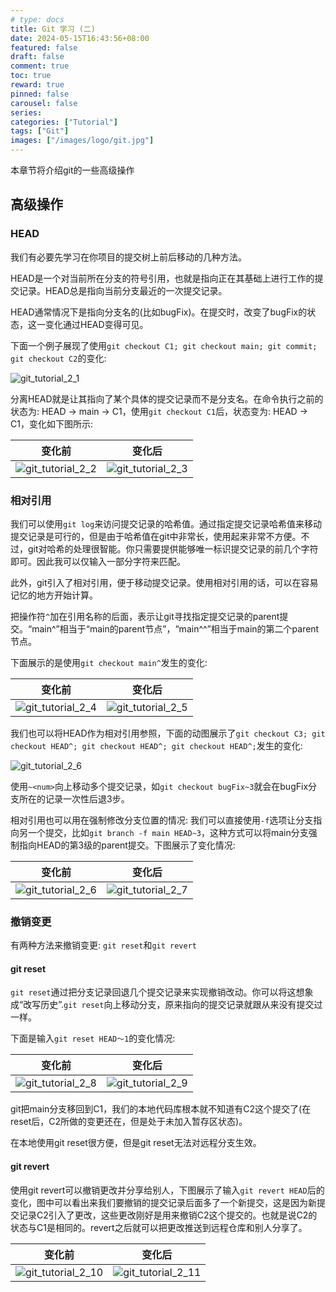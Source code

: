 ```yaml
---
# type: docs 
title: Git 学习 (二)
date: 2024-05-15T16:43:56+08:00
featured: false
draft: false
comment: true
toc: true
reward: true
pinned: false
carousel: false
series:
categories: ["Tutorial"]
tags: ["Git"]
images: ["/images/logo/git.jpg"]
---
```


本章节将介绍git的一些高级操作

<!--more-->

## 高级操作

### HEAD

我们有必要先学习在你项目的提交树上前后移动的几种方法。

HEAD是一个对当前所在分支的符号引用，也就是指向正在其基础上进行工作的提交记录。HEAD总是指向当前分支最近的一次提交记录。

HEAD通常情况下是指向分支名的(比如bugFix)。在提交时，改变了bugFix的状态，这一变化通过HEAD变得可见。

下面一个例子展现了使用`git checkout C1; git checkout main; git commit; git checkout C2`的变化:

![git_tutorial_2_1](Git/git_tutorial_2_1.gif#center)

分离HEAD就是让其指向了某个具体的提交记录而不是分支名。在命令执行之前的状态为: HEAD -> main -> C1，使用`git checkout C1`后，状态变为: HEAD -> C1，变化如下图所示:

|                            变化前                            |                            变化后                            |
| :----------------------------------------------------------: | :----------------------------------------------------------: |
| ![git_tutorial_2_2](Git/git_tutorial_2_2.png?fill=300x360,Left) | ![git_tutorial_2_3](Git/git_tutorial_2_3.png?fill=300x360,Right) |

### 相对引用

我们可以使用`git log`来访问提交记录的哈希值。通过指定提交记录哈希值来移动提交记录是可行的，但是由于哈希值在git中非常长，使用起来非常不方便。不过，git对哈希的处理很智能。你只需要提供能够唯一标识提交记录的前几个字符即可。因此我可以仅输入一部分字符来匹配。

此外，git引入了相对引用，便于移动提交记录。使用相对引用的话，可以在容易记忆的地方开始计算。

把操作符`^`加在引用名称的后面，表示让git寻找指定提交记录的parent提交。“main^”相当于“main的parent节点”，“main^^”相当于main的第二个parent节点。

下面展示的是使用`git checkout main^`发生的变化:

|                            变化前                            |                            变化后                            |
| :----------------------------------------------------------: | :----------------------------------------------------------: |
| ![git_tutorial_2_4](Git/git_tutorial_2_4.png?fill=300x360,Left) | ![git_tutorial_2_5](Git/git_tutorial_2_5.png?fill=300x360,Right) |

我们也可以将HEAD作为相对引用参照，下面的动图展示了`git checkout C3; git checkout HEAD^; git checkout HEAD^; git checkout HEAD^;`发生的变化:

![git_tutorial_2_6](Git/git_tutorial_2_6.gif#center)

使用`~<num>`向上移动多个提交记录，如`git checkout bugFix~3`就会在bugFix分支所在的记录一次性后退3步。

相对引用也可以用在强制修改分支位置的情况: 我们可以直接使用`-f`选项让分支指向另一个提交，比如`git branch -f main HEAD~3`，这种方式可以将main分支强制指向HEAD的第3级的parent提交。下图展示了变化情况:

|                            变化前                            |                            变化后                            |
| :----------------------------------------------------------: | :----------------------------------------------------------: |
| ![git_tutorial_2_6](Git/git_tutorial_2_6.png?fill=300x360,Left) | ![git_tutorial_2_7](Git/git_tutorial_2_7.png?fill=300x360,Right) |

### 撤销变更

有两种方法来撤销变更: `git reset`和`git revert`

#### git reset

`git reset`通过把分支记录回退几个提交记录来实现撤销改动。你可以将这想象成“改写历史”.`git reset`向上移动分支，原来指向的提交记录就跟从来没有提交过一样。

下面是输入`git reset HEAD～1`的变化情况:

|                            变化前                            |                            变化后                            |
| :----------------------------------------------------------: | :----------------------------------------------------------: |
| ![git_tutorial_2_8](Git/git_tutorial_2_8.png?fill=300x360,Left) | ![git_tutorial_2_9](Git/git_tutorial_2_9.png?fill=300x360,Right) |

git把main分支移回到C1，我们的本地代码库根本就不知道有C2这个提交了(在reset后，C2所做的变更还在，但是处于未加入暂存区状态)。

在本地使用git reset很方便，但是git reset无法对远程分支生效。

#### git revert

使用git revert可以撤销更改并分享给别人，下图展示了输入`git revert HEAD`后的变化，图中可以看出来我们要撤销的提交记录后面多了一个新提交，这是因为新提交记录C2引入了更改，这些更改刚好是用来撤销C2这个提交的。也就是说C2的状态与C1是相同的。revert之后就可以把更改推送到远程仓库和别人分享了。

|                            变化前                            |                            变化后                            |
| :----------------------------------------------------------: | :----------------------------------------------------------: |
| ![git_tutorial_2_10](Git/git_tutorial_2_10.png?fill=300x360,Left) | ![git_tutorial_2_11](Git/git_tutorial_2_11.png?fill=300x360,Left) |

